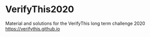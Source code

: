 # VerifyThis2020

Material and solutions for the VerifyThis long term challenge 2020 https://verifythis.github.io
